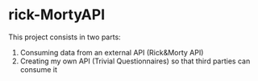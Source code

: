 # rick-MortyAPI


This project consists in two parts:

1. Consuming data from an external API (Rick&Morty API) 
2. Creating my own API (Trivial Questionnaires) so that third parties can consume it

